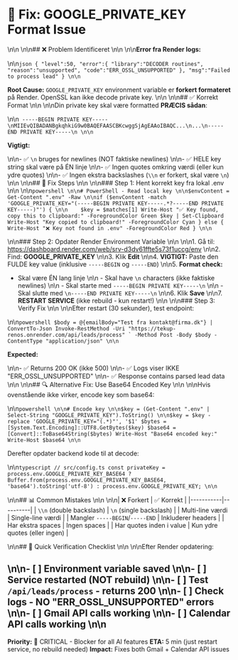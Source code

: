 # 🔧 Fix: GOOGLE_PRIVATE_KEY Format Issue\n\n\n\n## ❌ Problem Identificeret\n\n\n\n**Error fra Render logs:**\n\n```json{  "level":50,  "error":{    "library":"DECODER routines",    "reason":"unsupported",    "code":"ERR_OSSL_UNSUPPORTED"  },  "msg":"Failed to process lead"}\n\n```**Root Cause:** `GOOGLE_PRIVATE_KEY` environment variable er **forkert formateret** på Render. OpenSSL kan ikke decode private key.\n\n\n\n## ✅ Korrekt Format\n\n\n\nDin private key skal være formatted **PRÆCIS sådan**:\n\n```-----BEGIN PRIVATE KEY-----\nMIIEvQIBADANBgkqhkiG9w0BAQEFAASCBKcwggSjAgEAAoIBAQC...\n...\n-----END PRIVATE KEY-----\n\n\n```**Vigtigt:**\n\n- ✅ `\n` bruges for newlines (NOT faktiske newlines)\n\n- ✅ HELE key string skal være på ÉN linje\n\n- ✅ Ingen quotes omkring værdi (eller kun ydre quotes)\n\n- ✅ Ingen ekstra backslashes (`\\n` er forkert, skal være `\n`)\n\n\n\n## 🚀 Fix Steps\n\n\n\n### Step 1: Hent korrekt key fra lokal .env\n\n\n\n```powershell\n\n# PowerShell - Read local key\n\n$envContent = Get-Content ".env" -Raw\n\nif ($envContent -match 'GOOGLE_PRIVATE_KEY="(-----BEGIN PRIVATE KEY-----.*?-----END PRIVATE KEY-----)"') {\n\n    $key = $matches[1]    Write-Host "✅ Key found, copy this to clipboard:" -ForegroundColor Green    $key | Set-Clipboard    Write-Host "Key copied to clipboard!" -ForegroundColor Cyan} else {    Write-Host "❌ Key not found in .env" -ForegroundColor Red}\n\n```\n\n### Step 2: Opdater Render Environment Variable\n\n\n\n1. Gå til: <https://dashboard.render.com/web/srv-d3dv61ffte5s73f1uccg/env>\n\n2. Find: **GOOGLE_PRIVATE_KEY**\n\n3. Klik **Edit**\n\n4. **VIGTIGT:** Paste den FULDE key value (inklusive `-----BEGIN` og `-----END`)\n\n5. **Format check:**- Skal være ÉN lang linje\n\n   - Skal have `\n` characters (ikke faktiske newlines)\n\n   - Skal starte med `-----BEGIN PRIVATE KEY-----\n`\n\n   - Skal slutte med `\n-----END PRIVATE KEY-----\n`\n\n6. Klik **Save**\n\n7. **RESTART SERVICE** (ikke rebuild - kun restart!)\n\n\n\n### Step 3: Verify Fix\n\n\n\nEfter restart (30 sekunder), test endpoint:\n\n```powershell$body = @{emailBody="Test fra kontakt@firma.dk"} | ConvertTo-JsonInvoke-RestMethod -Uri "https://tekup-renos.onrender.com/api/leads/process" `  -Method Post -Body $body -ContentType "application/json"\n\n```**Expected:**\n\n- ✅ Returns 200 OK (ikke 500)\n\n- ✅ Logs viser IKKE "ERR_OSSL_UNSUPPORTED"\n\n- ✅ Response contains parsed lead data\n\n\n\n## 🔍 Alternative Fix: Use Base64 Encoded Key\n\n\n\nHvis ovenstående ikke virker, encode key som base64:\n\n```powershell\n\n# Encode key\n\n$key = (Get-Content ".env" | Select-String "GOOGLE_PRIVATE_KEY").ToString()\n\n$key = $key -replace 'GOOGLE_PRIVATE_KEY="(.*)"', '$1'$bytes = [System.Text.Encoding]::UTF8.GetBytes($key)$base64 = [Convert]::ToBase64String($bytes)Write-Host "Base64 encoded key:"Write-Host $base64\n\n```Derefter opdater backend kode til at decode:\n\n```typescript// src/config.tsconst privateKey = process.env.GOOGLE_PRIVATE_KEY_BASE64  ? Buffer.from(process.env.GOOGLE_PRIVATE_KEY_BASE64, 'base64').toString('utf-8')  : process.env.GOOGLE_PRIVATE_KEY;\n\n```\n\n## 📊 Common Mistakes\n\n\n\n| ❌ Forkert | ✅ Korrekt ||-----------|----------|| `\\n` (double backslash) | `\n` (single backslash) || Multi-line værdi | Single-line værdi || Mangler `-----BEGIN`/`-----END` | Inkluderer headers || Har ekstra spaces | Ingen spaces || Har quotes inden i value | Kun ydre quotes (eller ingen) |\n\n## 🎯 Quick Verification Checklist\n\n\n\nEfter Render opdatering:\n\n- [ ] Environment variable saved\n\n- [ ] Service restarted (NOT rebuild)\n\n- [ ] Test `/api/leads/process` - returns 200\n\n- [ ] Check logs - NO "ERR_OSSL_UNSUPPORTED" errors\n\n- [ ] Gmail API calls working\n\n- [ ] Calendar API calls working\n\n---**Priority:** 🔴 CRITICAL - Blocker for all AI features**ETA:** 5 min (just restart service, no rebuild needed)**Impact:** Fixes both Gmail + Calendar API issues